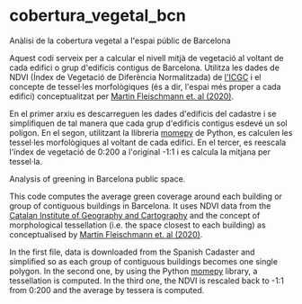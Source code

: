 # cobertura_vegetal_bcn
Anàlisi de la cobertura vegetal a l'espai públic de Barcelona


Aquest codi serveix per a calcular el nivell mitjà de vegetació al voltant de cada edifici o grup d'edificis contigus de Barcelona.
Utilitza les dades de NDVI (Índex de Vegetació de Diferència Normalitzada) de [l'ICGC](https://www.icgc.cat/ca/Administracio-i-empresa/Descarregues/Imatges-aeries-i-de-satel-lit/NDVI) i el concepte de tessel·les morfològiques (és a dir, l'espai més proper a cada edifici) conceptualitzat per [Martin Fleischmann et. al (2020)](doi:10.1016/j.compenvurbsys.2019.101441).

En el primer arxiu es descarreguen les dades d'edificis del cadastre i se simplifiquen de tal manera que cada grup d'edificis contigus esdevé un sol polígon. En el segon, utilitzant la llibreria [momepy](https://github.com/pysal/momepy) de Python, es calculen les tessel·les morfològiques al voltant de cada edifici. En el tercer, es reescala l'índex de vegetació de 0:200 a l'original -1:1 i es calcula la mitjana per tessel·la.


Analysis of greening in Barcelona public space.

This code computes the average green coverage around each building or group of contiguous buildings in Barcelona.
It uses NDVI data from the [Catalan Institute of Geography and Cartography](https://www.icgc.cat/en/Public-Administration-and-Enterprises/Downloads/Aerial-photos-and-orthophotos/NDVI) and the concept of morphological tessellation (i.e. the space closest to each building) as conceptualised by [Martin Fleischmann et. al (2020)](doi:10.1016/j.compenvurbsys.2019.101441).

In the first file, data is downloaded from the Spanish Cadaster and simplified so as each group of contiguous buildings becomes one single polygon. In the second one, by using the Python [momepy](https://github.com/pysal/momepy) library, a tessellation is computed. In the third one, the NDVI is rescaled back to -1:1 from 0:200 and the average by tessera is computed.
